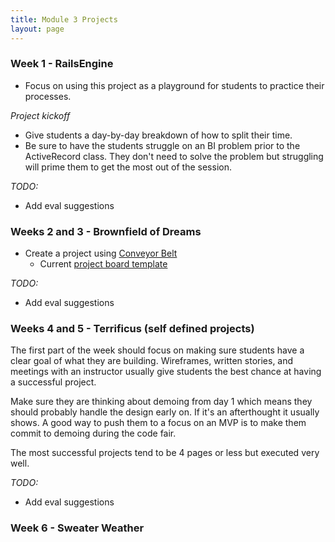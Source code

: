 ```yaml
---
title: Module 3 Projects
layout: page
---
```


### Week 1 - RailsEngine

* Focus on using this project as a playground for students to practice their processes.

*Project kickoff*

* Give students a day-by-day breakdown of how to split their time.
* Be sure to have the students struggle on an BI problem prior to the ActiveRecord class. They don't need to solve the problem but struggling will prime them to get the most out of the session.

*TODO:*

* Add eval suggestions

### Weeks 2 and 3 - Brownfield of Dreams

* Create a project using [Conveyor Belt](http://conveyorbelt.herokuapp.com/)
  * Current [project board template](https://github.com/turingschool-examples/brownfield-of-dreams/projects/1)

*TODO:*

* Add eval suggestions


### Weeks 4 and 5 - Terrificus (self defined projects)

The first part of the week should focus on making sure students have a clear goal of what they are building. Wireframes, written stories, and meetings with an instructor usually give students the best chance at having a successful project.

Make sure they are thinking about demoing from day 1 which means they should probably handle the design early on. If it's an afterthought it usually shows. A good way to push them to a focus on an MVP is to make them commit to demoing during the code fair.

The most successful projects tend to be 4 pages or less but executed very well.

*TODO:*

* Add eval suggestions

### Week 6 - Sweater Weather
